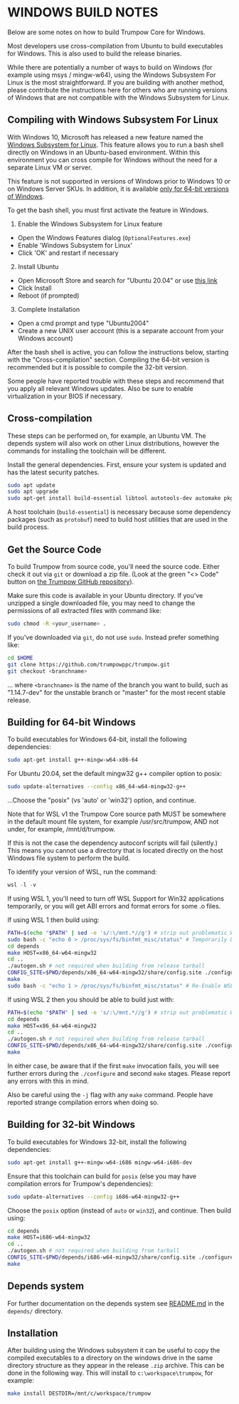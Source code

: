 WINDOWS BUILD NOTES
====================

Below are some notes on how to build Trumpow Core for Windows.

Most developers use cross-compilation from Ubuntu to build executables for
Windows. This is also used to build the release binaries.

While there are potentially a number of ways to build on Windows (for example using msys / mingw-w64),
using the Windows Subsystem For Linux is the most straightforward. If you are building with
another method, please contribute the instructions here for others who are running versions
of Windows that are not compatible with the Windows Subsystem for Linux.

Compiling with Windows Subsystem For Linux
-------------------------------------------

With Windows 10, Microsoft has released a new feature named the [Windows
Subsystem for Linux](https://msdn.microsoft.com/commandline/wsl/about). This
feature allows you to run a bash shell directly on Windows in an Ubuntu-based
environment. Within this environment you can cross compile for Windows without
the need for a separate Linux VM or server.

This feature is not supported in versions of Windows prior to Windows 10 or on
Windows Server SKUs. In addition, it is available [only for 64-bit versions of
Windows](https://msdn.microsoft.com/en-us/commandline/wsl/install_guide).

To get the bash shell, you must first activate the feature in Windows.

1. Enable the Windows Subsystem for Linux feature
  * Open the Windows Features dialog (`OptionalFeatures.exe`)
  * Enable 'Windows Subsystem for Linux'
  * Click 'OK' and restart if necessary
2. Install Ubuntu
  * Open Microsoft Store and search for "Ubuntu 20.04" or use [this link](https://apps.microsoft.com/detail/9mttcl66cpxj)
  * Click Install
  * Reboot (if prompted)
3. Complete Installation
  * Open a cmd prompt and type "Ubuntu2004"
  * Create a new UNIX user account (this is a separate account from your Windows account)

After the bash shell is active, you can follow the instructions below, starting
with the "Cross-compilation" section. Compiling the 64-bit version is
recommended but it is possible to compile the 32-bit version.

Some people have reported trouble with these steps and recommend that you apply all relevant Windows updates. Also be sure
to enable virtualization in your BIOS if necessary.

Cross-compilation
-------------------

These steps can be performed on, for example, an Ubuntu VM. The depends system
will also work on other Linux distributions, however the commands for
installing the toolchain will be different.

Install the general dependencies. First, ensure your system is updated and has the latest security patches.
```bash
sudo apt update
sudo apt upgrade
sudo apt-get install build-essential libtool autotools-dev automake pkg-config bsdmainutils curl git
```
A host toolchain (`build-essential`) is necessary because some dependency
packages (such as `protobuf`) need to build host utilities that are used in the
build process.

## Get the Source Code

To build Trumpow from source code, you'll need the source code. Either check it out via `git` or download
a zip file. (Look at the green "<> Code" button on [the Trumpow GitHub repository](https://github.com/trumpowppc/trumpow/)).

Make sure this code is available in your Ubuntu directory. If you've unzipped a single downloaded file, you may need to change
the permissions of all extracted files with command like:
```bash
sudo chmod -R <your_username> .
```
If you've downloaded via `git`, do not use `sudo`. Instead prefer something like:
```bash
cd $HOME
git clone https://github.com/trumpowppc/trumpow.git
git checkout <branchname>
```
... where `<branchname>` is the name of the branch you want to build, such as
"1.14.7-dev" for the unstable branch or "master" for the most recent stable
release.

## Building for 64-bit Windows

To build executables for Windows 64-bit, install the following dependencies:

```bash
sudo apt-get install g++-mingw-w64-x86-64
```

For Ubuntu 20.04, set the default mingw32 g++ compiler option to posix:

```bash
sudo update-alternatives --config x86_64-w64-mingw32-g++
```

...Choose the "posix" (vs 'auto' or 'win32') option, and continue.

Note that for WSL v1 the Trumpow Core source path MUST be somewhere in the default mount file system, for
example /usr/src/trumpow, AND not under, for example, /mnt/d/trumpow. 

If this is not the case the dependency autoconf scripts will fail (silently.)
This means you cannot use a directory that is located directly on the host Windows file system to perform the build.

To identify your version of WSL, run the command:

```powershell
wsl -l -v
```

If using WSL 1, you'll need to turn off WSL Support for Win32 applications temporarily, or you will get ABI errors and format errors for some .o files.

If using WSL 1 then build using:

```bash
PATH=$(echo "$PATH" | sed -e 's/:\/mnt.*//g') # strip out problematic Windows %PATH% imported var
sudo bash -c "echo 0 > /proc/sys/fs/binfmt_misc/status" # Temporarily Disable WSL support for Win32 applications.
cd depends
make HOST=x86_64-w64-mingw32
cd ..
./autogen.sh # not required when building from release tarball
CONFIG_SITE=$PWD/depends/x86_64-w64-mingw32/share/config.site ./configure --prefix=/
make
sudo bash -c "echo 1 > /proc/sys/fs/binfmt_misc/status" # Re-Enable WSL support for Win32 applications.
```

If using WSL 2 then you should be able to build just with:

```bash
PATH=$(echo "$PATH" | sed -e 's/:\/mnt.*//g') # strip out problematic Windows %PATH% imported var
cd depends
make HOST=x86_64-w64-mingw32
cd ..
./autogen.sh # not required when building from release tarball
CONFIG_SITE=$PWD/depends/x86_64-w64-mingw32/share/config.site ./configure --prefix=/
make
```
In either case, be aware that if the first `make` invocation fails, you will see further errors during the `./configure` and second `make` stages. Please
report any errors with this in mind.

Also be careful using the `-j` flag with any `make` command. People have reported strange compilation errors when doing so.

## Building for 32-bit Windows

To build executables for Windows 32-bit, install the following dependencies:

```bash
sudo apt-get install g++-mingw-w64-i686 mingw-w64-i686-dev
```

Ensure that this toolchain can build for `posix` (else you may have compilation errors for Trumpow's dependencies):

```bash
sudo update-alternatives --config i686-w64-mingw32-g++
```

Choose the `posix` option (instead of `auto` or `win32`), and continue. Then build using:

```bash
cd depends
make HOST=i686-w64-mingw32
cd ..
./autogen.sh # not required when building from tarball
CONFIG_SITE=$PWD/depends/i686-w64-mingw32/share/config.site ./configure --prefix=/
make
```
## Depends system

For further documentation on the depends system see [README.md](../depends/README.md) in the `depends/` directory.

Installation
-------------

After building using the Windows subsystem it can be useful to copy the compiled
executables to a directory on the windows drive in the same directory structure
as they appear in the release `.zip` archive. This can be done in the following
way. This will install to `c:\workspace\trumpow`, for example:

```bash
make install DESTDIR=/mnt/c/workspace/trumpow
```
